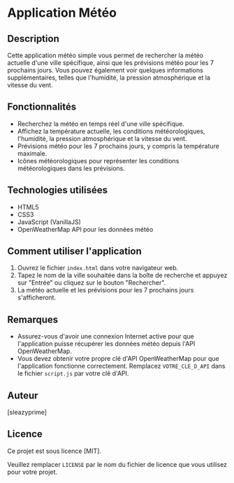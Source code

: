 # Application Météo


## Description
Cette application météo simple vous permet de rechercher la météo actuelle d'une ville spécifique, ainsi que les prévisions météo pour les 7 prochains jours. Vous pouvez également voir quelques informations supplémentaires, telles que l'humidité, la pression atmosphérique et la vitesse du vent.

## Fonctionnalités
- Recherchez la météo en temps réel d'une ville spécifique.
- Affichez la température actuelle, les conditions météorologiques, l'humidité, la pression atmosphérique et la vitesse du vent.
- Prévisions météo pour les 7 prochains jours, y compris la température maximale.
- Icônes météorologiques pour représenter les conditions météorologiques dans les prévisions.

## Technologies utilisées
- HTML5
- CSS3
- JavaScript (VanillaJS)
- OpenWeatherMap API pour les données météo

## Comment utiliser l'application
1. Ouvrez le fichier `index.html` dans votre navigateur web.
2. Tapez le nom de la ville souhaitée dans la boîte de recherche et appuyez sur "Entrée" ou cliquez sur le bouton "Rechercher".
3. La météo actuelle et les prévisions pour les 7 prochains jours s'afficheront.

## Remarques
- Assurez-vous d'avoir une connexion Internet active pour que l'application puisse récupérer les données météo depuis l'API OpenWeatherMap.
- Vous devez obtenir votre propre clé d'API OpenWeatherMap pour que l'application fonctionne correctement. Remplacez `VOTRE_CLE_D_API` dans le fichier `script.js` par votre clé d'API.

## Auteur
[sleazyprime]

## Licence
Ce projet est sous licence [MIT].

Veuillez remplacer `LICENSE` par le nom du fichier de licence que vous utilisez pour votre projet.

